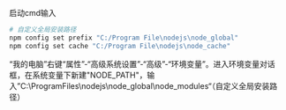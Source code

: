 启动cmd输入

```bash
# 自定义全局安装路径
npm config set prefix "C:/Program File\nodejs\node_global"
npm config set cache "C:/Program File\nodejs\node_cache"
```

“我的电脑”右键“属性”-“高级系统设置”-“高级”-“环境变量”。进入环境变量对话框，在系统变量下新建"NODE_PATH"，输入”C:\ProgramFiles\nodejs\node_global\node_modules“（自定义全局安装路径）